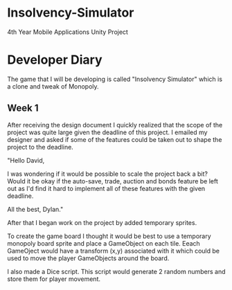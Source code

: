 # Insolvency-Simulator
4th Year Mobile Applications Unity Project

# Developer Diary

The game that I will be developing is called "Insolvency Simulator" which is a clone and tweak of Monopoly.

## Week 1

After receiving the design document I quickly realized that the scope of the project was quite large given the deadline of this
project. I emailed my designer and asked if some of the features could be taken out to shape the project to the deadline.

"Hello David,

I was wondering if it would be possible to scale the project back a bit? Would it be okay if the auto-save, trade,
auction and bonds feature be left out as I'd find it hard to implement all of these features with the given deadline.

All the best,
Dylan."

After that I began work on the project by added temporary sprites.

To create the game board I thought it would be best to use a temporary monopoly board sprite and place a GameObject on each tile.
Eeach GameOject would have a transform (x,y) associated with it which could be used to move the player GameObjects around the
board.

I also made a Dice script. This script would generate 2 random numbers and store them for player movement.
